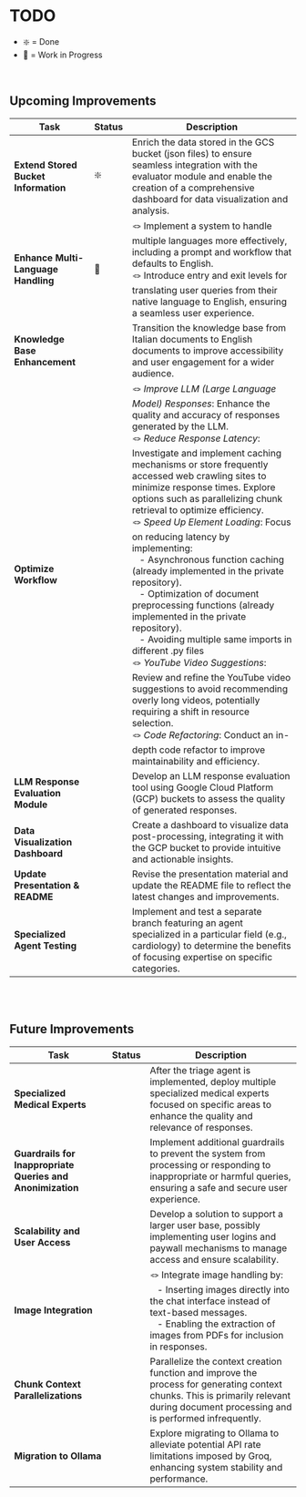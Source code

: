 # TODO

- ❇️ = Done 
- 🚸 = Work in Progress

<br>

## **Upcoming Improvements**

| **Task**                        | **Status** | **Description**                                                                                                                                                           |
|----------------------------------|------------|---------------------------------------------------------------------------------------------------------------------------------------------------------------------------|
| **Extend Stored Bucket Information** | ❇️         | Enrich the data stored in the GCS bucket (json files) to ensure seamless integration with the evaluator module and enable the creation of a comprehensive dashboard for data visualization and analysis. |
| **Enhance Multi-Language Handling** | 🚸         | 🪢 Implement a system to handle multiple languages more effectively, including a prompt and workflow that defaults to English. <br> 🪢 Introduce entry and exit levels for translating user queries from their native language to English, ensuring a seamless user experience. |
| **Knowledge Base Enhancement** |         | Transition the knowledge base from Italian documents to English documents to improve accessibility and user engagement for a wider audience. |
| **Optimize Workflow** |         | 🪢 *Improve LLM (Large Language Model) Responses*: Enhance the quality and accuracy of responses generated by the LLM. <br> 🪢 *Reduce Response Latency*: Investigate and implement caching mechanisms or store frequently accessed web crawling sites to minimize response times. Explore options such as parallelizing chunk retrieval to optimize efficiency. <br> 🪢 *Speed Up Element Loading*: Focus on reducing latency by implementing: <br> &nbsp;&nbsp; - Asynchronous function caching (already implemented in the private repository). <br> &nbsp;&nbsp; - Optimization of document preprocessing functions (already implemented in the private repository). <br> &nbsp;&nbsp; - Avoiding multiple same imports in different .py files <br> 🪢 *YouTube Video Suggestions*: Review and refine the YouTube video suggestions to avoid recommending overly long videos, potentially requiring a shift in resource selection. <br> 🪢 *Code Refactoring*: Conduct an in-depth code refactor to improve maintainability and efficiency.
| **LLM Response Evaluation Module** |         | Develop an LLM response evaluation tool using Google Cloud Platform (GCP) buckets to assess the quality of generated responses. |
| **Data Visualization Dashboard** |         | Create a dashboard to visualize data post-processing, integrating it with the GCP bucket to provide intuitive and actionable insights. |
| **Update Presentation & README** |         | Revise the presentation material and update the README file to reflect the latest changes and improvements.                 |
| **Specialized Agent Testing** |         | Implement and test a separate branch featuring an agent specialized in a particular field (e.g., cardiology) to determine the benefits of focusing expertise on specific categories. |

<br><br>

## **Future Improvements**

| **Task**                        | **Status** | **Description**                                                                                                                                                           |
|----------------------------------|------------|---------------------------------------------------------------------------------------------------------------------------------------------------------------------------|
| **Specialized Medical Experts** |         | After the triage agent is implemented, deploy multiple specialized medical experts focused on specific areas to enhance the quality and relevance of responses. |
| **Guardrails for Inappropriate Queries and Anonimization** |         | Implement additional guardrails to prevent the system from processing or responding to inappropriate or harmful queries, ensuring a safe and secure user experience. |
| **Scalability and User Access** |         | Develop a solution to support a larger user base, possibly implementing user logins and paywall mechanisms to manage access and ensure scalability. |
| **Image Integration** |         | 🪢 Integrate image handling by: <br> &nbsp;&nbsp; - Inserting images directly into the chat interface instead of text-based messages.<br> &nbsp;&nbsp; - Enabling the extraction of images from PDFs for inclusion in responses. |
| **Chunk Context Parallelizations** |         | Parallelize the context creation function and improve the process for generating context chunks. This is primarily relevant during document processing and is performed infrequently. |
| **Migration to Ollama** |         | Explore migrating to Ollama to alleviate potential API rate limitations imposed by Groq, enhancing system stability and performance. |